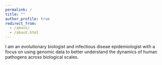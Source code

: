 ```yaml
---
permalink: /
title: ""
author_profile: true
redirect_from: 
  - /about/
  - /about.html
---
```

I am an evolutionary biologist and infectious diseae epidemiologist with a focus on using genomic data to better understand the dynamics of human pathogens across biological scales. 
